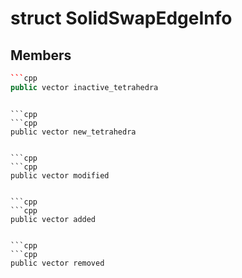 # struct SolidSwapEdgeInfo


## Members

```cpp
```cpp
public vector inactive_tetrahedra
```
```

```cpp
```cpp
public vector new_tetrahedra
```
```

```cpp
```cpp
public vector modified
```
```

```cpp
```cpp
public vector added
```
```

```cpp
```cpp
public vector removed
```
```



